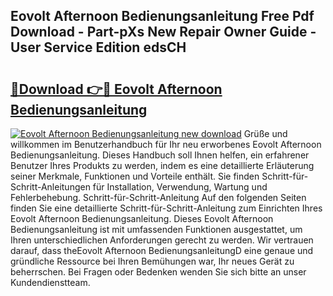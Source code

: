 ## Eovolt Afternoon Bedienungsanleitung Free Pdf Download - Part-pXs New Repair Owner Guide - User Service Edition edsCH

# <h2><a href="http://df2kst.blite.top/?on=Eovolt+Afternoon+Bedienungsanleitung">🔗Download 👉🔴 Eovolt Afternoon Bedienungsanleitung</a></h2>

[![Eovolt Afternoon Bedienungsanleitung new download](https://i.imgur.com/lujVjoI.png)](http://df2kst.blite.top/?on=Eovolt+Afternoon+Bedienungsanleitung)
Grüße und willkommen im Benutzerhandbuch für Ihr neu erworbenes Eovolt Afternoon Bedienungsanleitung. Dieses Handbuch soll Ihnen helfen, ein erfahrener Benutzer Ihres Produkts zu werden, indem es eine detaillierte Erläuterung seiner Merkmale, Funktionen und Vorteile enthält. Sie finden Schritt-für-Schritt-Anleitungen für Installation, Verwendung, Wartung und Fehlerbehebung. Schritt-für-Schritt-Anleitung Auf den folgenden Seiten finden Sie eine detaillierte Schritt-für-Schritt-Anleitung zum Einrichten Ihres Eovolt Afternoon Bedienungsanleitung. Dieses Eovolt Afternoon Bedienungsanleitung ist mit umfassenden Funktionen ausgestattet, um Ihren unterschiedlichen Anforderungen gerecht zu werden. Wir vertrauen darauf, dass theEovolt Afternoon BedienungsanleitungD eine genaue und gründliche Ressource bei Ihren Bemühungen war, Ihr neues Gerät zu beherrschen. Bei Fragen oder Bedenken wenden Sie sich bitte an unser Kundendienstteam.
